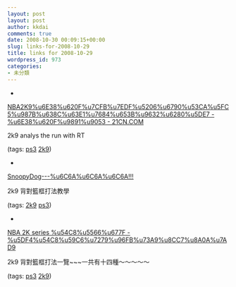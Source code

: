 ```yaml
---
layout: post
layout: post
author: kkdai
comments: true
date: 2008-10-30 00:09:15+00:00
slug: links-for-2008-10-29
title: links for 2008-10-29
wordpress_id: 973
categories:
- 未分類
---
```


  * 
                

[NBA2K9%u6E38%u620F%u7CFB%u7EDF%u5206%u6790%u53CA%u5FC5%u987B%u638C%u63E1%u7684%u653B%u9632%u6280%u5DE7 - %u6E38%u620F%u9891%u9053 - 21CN.COM](http://game.21cn.com/console/ps2/guide/2008/10/13/5309251.shtml)


                

2k9 analys the run with RT


                

(tags: [ps3](http://delicious.com/kkdai/ps3) [2k9](http://delicious.com/kkdai/2k9))


            
  * 
                

[SnoopyDog---%u6C6A%u6C6A%u6C6A!!!](http://snoopydog1012.blogspot.com/)


                

2k9 背對籃框打法教學


                

(tags: [2k9](http://delicious.com/kkdai/2k9) [ps3](http://delicious.com/kkdai/ps3))


            
  * 
                

[NBA 2K series %u54C8%u5566%u677F - %u5DF4%u54C8%u59C6%u7279%u96FB%u73A9%u8CC7%u8A0A%u7AD9](http://forum.gamer.com.tw/C.php?bsn=07740&snA=3204&locked=F&tnum=26&subbsn=0&Bpage=1&author=Xiao&media=3)


                

2k9 背對籃框打法一覽~~~一共有十四種～～～～～


                

(tags: [ps3](http://delicious.com/kkdai/ps3) [2k9](http://delicious.com/kkdai/2k9))


            
